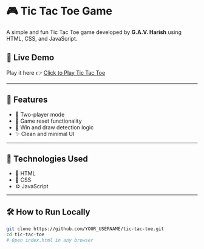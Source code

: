 # 🎮 Tic Tac Toe Game

A simple and fun Tic Tac Toe game developed by **G.A.V. Harish** using HTML, CSS, and JavaScript.

## 🔗 Live Demo

Play it here 👉 [Click to Play Tic Tac Toe](https://lnkd.in/gBQpFKtE)

---

## 📌 Features

- 🧠 Two-player mode
- 🔁 Game reset functionality
- 🎯 Win and draw detection logic
- ✨ Clean and minimal UI

---

## 🚀 Technologies Used

- 🧱 HTML
- 🎨 CSS
- ⚙️ JavaScript

---

## 🛠️ How to Run Locally

```bash
git clone https://github.com/YOUR_USERNAME/tic-tac-toe.git
cd tic-tac-toe
# Open index.html in any browser
